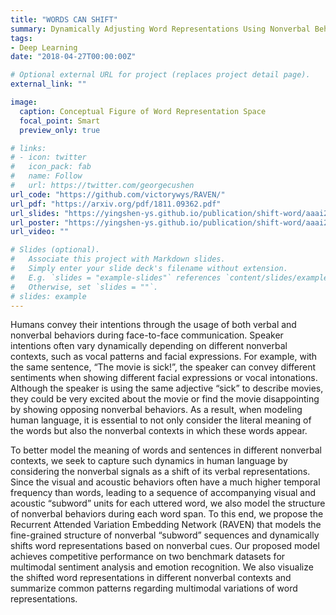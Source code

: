 ```yaml
---
title: "WORDS CAN SHIFT"
summary: Dynamically Adjusting Word Representations Using Nonverbal Behaviours.
tags:
- Deep Learning
date: "2018-04-27T00:00:00Z"

# Optional external URL for project (replaces project detail page).
external_link: ""

image:
  caption: Conceptual Figure of Word Representation Space
  focal_point: Smart
  preview_only: true

# links:
# - icon: twitter
#   icon_pack: fab
#   name: Follow
#   url: https://twitter.com/georgecushen
url_code: "https://github.com/victorywys/RAVEN/"
url_pdf: "https://arxiv.org/pdf/1811.09362.pdf"
url_slides: "https://yingshen-ys.github.io/publication/shift-word/aaai2019-word-shift-slides.pdf"
url_poster: "https://yingshen-ys.github.io/publication/shift-word/aaai2019-word-shift-poster.pdf"
url_video: ""

# Slides (optional).
#   Associate this project with Markdown slides.
#   Simply enter your slide deck's filename without extension.
#   E.g. `slides = "example-slides"` references `content/slides/example-slides.md`.
#   Otherwise, set `slides = ""`.
# slides: example
---
```


Humans convey their intentions through the usage of both verbal and nonverbal behaviors during face-to-face communication. Speaker intentions often vary dynamically depending on different nonverbal contexts, such as vocal patterns and facial expressions. For example, with the same sentence, “The movie is sick!”, the speaker can convey different sentiments when showing different facial expressions or vocal intonations. Although the speaker is using the same adjective “sick” to describe movies, they could be very excited about the movie or find the movie disappointing by showing opposing nonverbal behaviors. As a result, when modeling human language, it is essential to not only consider the literal meaning of the words but also the nonverbal contexts in which these words appear.

To better model the meaning of words and sentences in different nonverbal contexts, we seek to capture such dynamics in human language by considering the nonverbal signals as a shift of its verbal representations. Since the visual and acoustic behaviors often have a much higher temporal frequency than words, leading to a sequence of accompanying visual and acoustic “subword” units for each uttered word, we also model the structure of nonverbal behaviors during each word span. To this end, we propose the Recurrent Attended Variation Embedding Network (RAVEN) that models the fine-grained structure of nonverbal “subword” sequences and dynamically shifts word representations based on nonverbal cues. Our proposed model achieves competitive performance on two benchmark datasets for multimodal sentiment analysis and emotion recognition. We also visualize the shifted word representations in different nonverbal contexts and summarize common patterns regarding multimodal variations of word representations.
